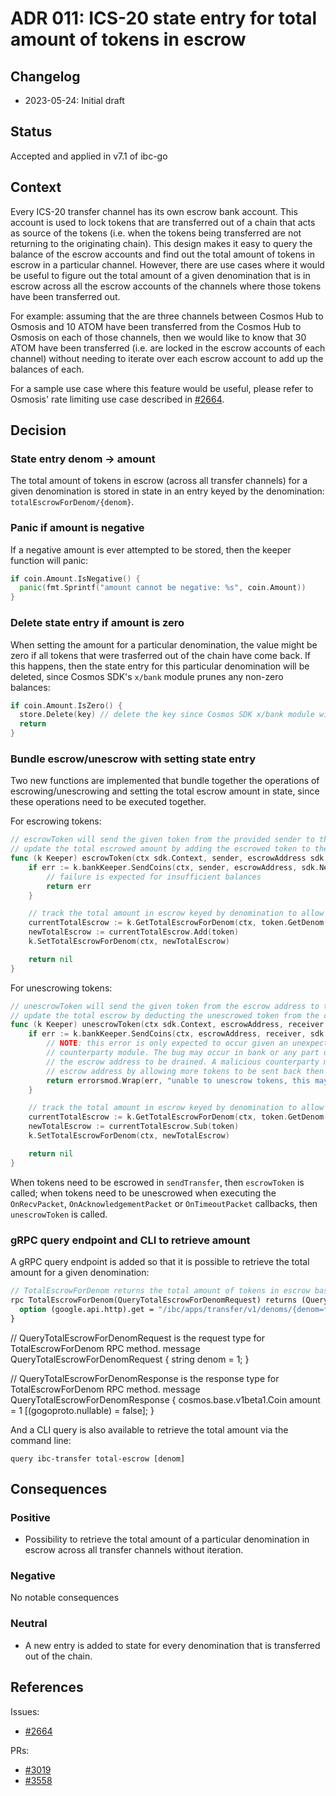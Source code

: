 # ADR 011: ICS-20 state entry for total amount of tokens in escrow

## Changelog

* 2023-05-24: Initial draft

## Status

Accepted and applied in v7.1 of ibc-go

## Context

Every ICS-20 transfer channel has its own escrow bank account. This account is used to lock tokens that are transferred out of a chain that acts as source of the tokens (i.e. when the tokens being transferred are not returning to the originating chain). This design makes it easy to query the balance of the escrow accounts and find out the total amount of tokens in escrow in a particular channel. However, there are use cases where it would be useful to figure out the total amount of a given denomination that is in escrow across all the escrow accounts of the channels where those tokens have been transferred out.

For example: assuming that the are three channels between Cosmos Hub to Osmosis and 10 ATOM have been transferred from the Cosmos Hub to Osmosis on each of those channels, then we would like to know that 30 ATOM have been transferred (i.e. are locked in the escrow accounts of each channel) without needing to iterate over each escrow account to add up the balances of each.

For a sample use case where this feature would be useful, please refer to Osmosis' rate limiting use case described in [#2664](https://github.com/cosmos/ibc-go/issues/2664).

## Decision

### State entry denom -> amount

The total amount of tokens in escrow (across all transfer channels) for a given denomination is stored in state in an entry keyed by the denomination: `totalEscrowForDenom/{denom}`.

### Panic if amount is negative

If a negative amount is ever attempted to be stored, then the keeper function will panic:

```go
if coin.Amount.IsNegative() {
  panic(fmt.Sprintf("amount cannot be negative: %s", coin.Amount))
}
```

### Delete state entry if amount is zero

When setting the amount for a particular denomination, the value might be zero if all tokens that were trasferred out of the chain have come back. If this happens, then the state entry for this particular denomination will be deleted, since Cosmos SDK's `x/bank` module prunes any non-zero balances:

```go
if coin.Amount.IsZero() {
  store.Delete(key) // delete the key since Cosmos SDK x/bank module will prune any non-zero balances
  return
}
```

### Bundle escrow/unescrow with setting state entry

Two new functions are implemented that bundle together the operations of escrowing/unescrowing and setting the total escrow amount in state, since these operations need to be executed together. 

For escrowing tokens:

```go
// escrowToken will send the given token from the provided sender to the escrow address. It will also
// update the total escrowed amount by adding the escrowed token to the current total escrow.
func (k Keeper) escrowToken(ctx sdk.Context, sender, escrowAddress sdk.AccAddress, token sdk.Coin) error {
	if err := k.bankKeeper.SendCoins(ctx, sender, escrowAddress, sdk.NewCoins(token)); err != nil {
		// failure is expected for insufficient balances
		return err
	}

	// track the total amount in escrow keyed by denomination to allow for efficient iteration
	currentTotalEscrow := k.GetTotalEscrowForDenom(ctx, token.GetDenom())
	newTotalEscrow := currentTotalEscrow.Add(token)
	k.SetTotalEscrowForDenom(ctx, newTotalEscrow)

	return nil
}
```

For unescrowing tokens:

```go
// unescrowToken will send the given token from the escrow address to the provided receiver. It will also
// update the total escrow by deducting the unescrowed token from the current total escrow.
func (k Keeper) unescrowToken(ctx sdk.Context, escrowAddress, receiver sdk.AccAddress, token sdk.Coin) error {
	if err := k.bankKeeper.SendCoins(ctx, escrowAddress, receiver, sdk.NewCoins(token)); err != nil {
		// NOTE: this error is only expected to occur given an unexpected bug or a malicious
		// counterparty module. The bug may occur in bank or any part of the code that allows
		// the escrow address to be drained. A malicious counterparty module could drain the
		// escrow address by allowing more tokens to be sent back then were escrowed.
		return errorsmod.Wrap(err, "unable to unescrow tokens, this may be caused by a malicious counterparty module or a bug: please open an issue on counterparty module")
	}

	// track the total amount in escrow keyed by denomination to allow for efficient iteration
	currentTotalEscrow := k.GetTotalEscrowForDenom(ctx, token.GetDenom())
	newTotalEscrow := currentTotalEscrow.Sub(token)
	k.SetTotalEscrowForDenom(ctx, newTotalEscrow)

	return nil
}
```

When tokens need to be escrowed in `sendTransfer`, then `escrowToken` is called; when tokens need to be unescrowed when executing the `OnRecvPacket`, `OnAcknowledgementPacket` or `OnTimeoutPacket` callbacks, then `unescrowToken` is called.

### gRPC query endpoint and CLI to retrieve amount

A gRPC query endpoint is added so that it is possible to retrieve the total amount for a given denomination:

```proto
// TotalEscrowForDenom returns the total amount of tokens in escrow based on the denom.
rpc TotalEscrowForDenom(QueryTotalEscrowForDenomRequest) returns (QueryTotalEscrowForDenomResponse) {
  option (google.api.http).get = "/ibc/apps/transfer/v1/denoms/{denom=**}/total_escrow";
}
```

// QueryTotalEscrowForDenomRequest is the request type for TotalEscrowForDenom RPC method.
message QueryTotalEscrowForDenomRequest {
  string denom = 1;
}

// QueryTotalEscrowForDenomResponse is the response type for TotalEscrowForDenom RPC method.
message QueryTotalEscrowForDenomResponse {
  cosmos.base.v1beta1.Coin amount = 1 [(gogoproto.nullable) = false];
}

And a CLI query is also available to retrieve the total amount via the command line:

```shell
query ibc-transfer total-escrow [denom]
```

## Consequences

### Positive

* Possibility to retrieve the total amount of a particular denomination in escrow across all transfer channels without iteration.

### Negative

No notable consequences

### Neutral

* A new entry is added to state for every denomination that is transferred out of the chain.

## References

Issues:

* [#2664](https://github.com/cosmos/ibc-go/issues/2664)

PRs:

* [#3019](https://github.com/cosmos/ibc-go/pull/3019)
* [#3558](https://github.com/cosmos/ibc-go/pull/3558)